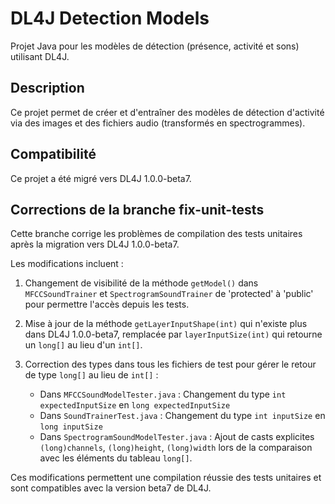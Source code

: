 # DL4J Detection Models

Projet Java pour les modèles de détection (présence, activité et sons) utilisant DL4J.

## Description

Ce projet permet de créer et d'entraîner des modèles de détection d'activité via des images et des fichiers audio (transformés en spectrogrammes).

## Compatibilité

Ce projet a été migré vers DL4J 1.0.0-beta7.

## Corrections de la branche fix-unit-tests

Cette branche corrige les problèmes de compilation des tests unitaires après la migration vers DL4J 1.0.0-beta7.

Les modifications incluent :

1. Changement de visibilité de la méthode `getModel()` dans `MFCCSoundTrainer` et `SpectrogramSoundTrainer` de 'protected' à 'public' pour permettre l'accès depuis les tests.

2. Mise à jour de la méthode `getLayerInputShape(int)` qui n'existe plus dans DL4J 1.0.0-beta7, remplacée par `layerInputSize(int)` qui retourne un `long[]` au lieu d'un `int[]`.

3. Correction des types dans tous les fichiers de test pour gérer le retour de type `long[]` au lieu de `int[]` :
   - Dans `MFCCSoundModelTester.java` : Changement du type `int expectedInputSize` en `long expectedInputSize`
   - Dans `SoundTrainerTest.java` : Changement du type `int inputSize` en `long inputSize`
   - Dans `SpectrogramSoundModelTester.java` : Ajout de casts explicites `(long)channels`, `(long)height`, `(long)width` lors de la comparaison avec les éléments du tableau `long[]`.

Ces modifications permettent une compilation réussie des tests unitaires et sont compatibles avec la version beta7 de DL4J.